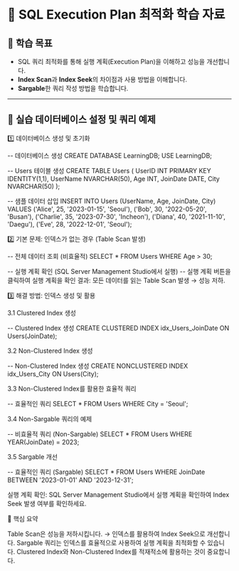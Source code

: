 # 🚀 SQL Execution Plan 최적화 학습 자료

## 🌟 학습 목표
- SQL 쿼리 최적화를 통해 실행 계획(Execution Plan)을 이해하고 성능을 개선합니다.
- **Index Scan**과 **Index Seek**의 차이점과 사용 방법을 이해합니다.
- **Sargable**한 쿼리 작성 방법을 학습합니다.

---

## 📂 실습 데이터베이스 설정 및 쿼리 예제

1️⃣ 데이터베이스 생성 및 초기화

-- 데이터베이스 생성
CREATE DATABASE LearningDB;
USE LearningDB;

-- Users 테이블 생성
CREATE TABLE Users (
    UserID INT PRIMARY KEY IDENTITY(1,1),
    UserName NVARCHAR(50),
    Age INT,
    JoinDate DATE,
    City NVARCHAR(50)
);

-- 샘플 데이터 삽입
INSERT INTO Users (UserName, Age, JoinDate, City)
VALUES 
('Alice', 25, '2023-01-15', 'Seoul'),
('Bob', 30, '2022-05-20', 'Busan'),
('Charlie', 35, '2023-07-30', 'Incheon'),
('Diana', 40, '2021-11-10', 'Daegu'),
('Eve', 28, '2022-12-01', 'Seoul');

2️⃣ 기본 문제: 인덱스가 없는 경우 (Table Scan 발생)

-- 전체 데이터 조회 (비효율적)
SELECT * FROM Users WHERE Age > 30;

-- 실행 계획 확인 (SQL Server Management Studio에서 실행)
-- 실행 계획 버튼을 클릭하여 실행 계획을 확인
결과: 모든 데이터를 읽는 Table Scan 발생 → 성능 저하.

3️⃣ 해결 방법: 인덱스 생성 및 활용

3.1 Clustered Index 생성

-- Clustered Index 생성
CREATE CLUSTERED INDEX idx_Users_JoinDate ON Users(JoinDate);

3.2 Non-Clustered Index 생성

-- Non-Clustered Index 생성
CREATE NONCLUSTERED INDEX idx_Users_City ON Users(City);

3.3 Non-Clustered Index를 활용한 효율적 쿼리

-- 효율적인 쿼리
SELECT * FROM Users WHERE City = 'Seoul';

3.4 Non-Sargable 쿼리의 예제

-- 비효율적 쿼리 (Non-Sargable)
SELECT * FROM Users WHERE YEAR(JoinDate) = 2023;

3.5 Sargable 개선

-- 효율적인 쿼리 (Sargable)
SELECT * FROM Users 
WHERE JoinDate BETWEEN '2023-01-01' AND '2023-12-31';

실행 계획 확인: SQL Server Management Studio에서 실행 계획을 확인하여 Index Seek 발생 여부를 확인하세요.

🎯 핵심 요약

Table Scan은 성능을 저하시킵니다. → 인덱스를 활용하여 Index Seek으로 개선합니다.
Sargable 쿼리는 인덱스를 효율적으로 사용하여 실행 계획을 최적화할 수 있습니다.
Clustered Index와 Non-Clustered Index를 적재적소에 활용하는 것이 중요합니다.
